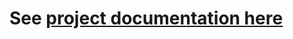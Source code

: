 
# **See [project documentation here](https://juleek.github.io/Temperature%20Monitoring/01.Intro/)**
